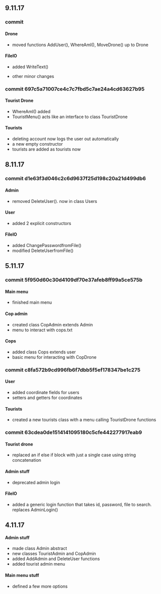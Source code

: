 ## 9.11.17

### commit

#### Drone
* moved functions AddUser(), WhereAmI(), MoveDrone() up to Drone

#### FileIO
* added WriteText()

* other minor changes

### commit 697c5a71007ce4c7c7fbd5c7ae24a4cd63627b95

#### Tourist Drone
* WhereAmI() added
* TouristMenu() acts like an interface to class TouristDrone

#### Tourists
* deleting account now logs the user out automatically
* a new empty constructor
* tourists are added as tourists now

## 8.11.17

### commit d1e63f3d046c2c6d9637f25d198c20a21d499db6
#### Admin
* removed DeleteUser(). now in class Users

#### User
* added 2 explicit constructors

#### FileIO
* added ChangePasswordfromFile()
* modified DeleteUserfromFile()

## 5.11.17

### commit 5f950d60c30d4109df70e37afeb8ff99a5ce575b
#### Main menu
* finished main menu


#### Cop admin
* created class CopAdmin extends Admin
* menu to interact with cops.txt
#### Cops
* added class Cops extends user
* basic menu for interacting with CopDrone


### commit c8fa572b9cd996fb6f7dbb5f5ef178347be1c275

#### User
* added coordinate fields for users
* setters and getters for coordinates
#### Tourists
* created a new tourists class with a menu calling TouristDrone functions

### commit 63cdea0de1514141095180c5cfe442277917eab9

#### Tourist drone
* replaced an if else if block with just a single case using string concatenation
#### Admin stuff
* deprecated admin login
#### FileIO
* added a generic login function that takes id, password, file to search. replaces AdminLogin()



## 4.11.17
#### Admin stuff
* made class Admin abstract
* new classes TouristAdmin and CopAdmin
* added AddAdmin and DeleteUser functions
* added tourist admin menu
#### Main menu stuff
* defined a few more options
